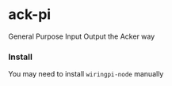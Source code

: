 # ack-pi

General Purpose Input Output the Acker way

### Install

You may need to install `wiringpi-node` manually